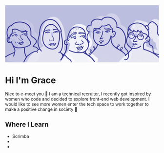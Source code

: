 <img src="img/grace-intro.png" alt="women in tech photo">

<h1>Hi I'm Grace</h1>
<p>Nice to e-meet you 👋 I am a technical recruiter, I recently got inspired by women who code and decided to explore front-end web development. I would like to see more women enter the tech space to work together to make a positive change in society 💪</p>

<h2>Where I Learn</h2>
    <ul>
       <a class="scrimba-url" src="https://scrimba.com/">  
       <li class="scrimba-url">Scrimba</li> 
        <li> </li>
        <li> </li>
    </ul>